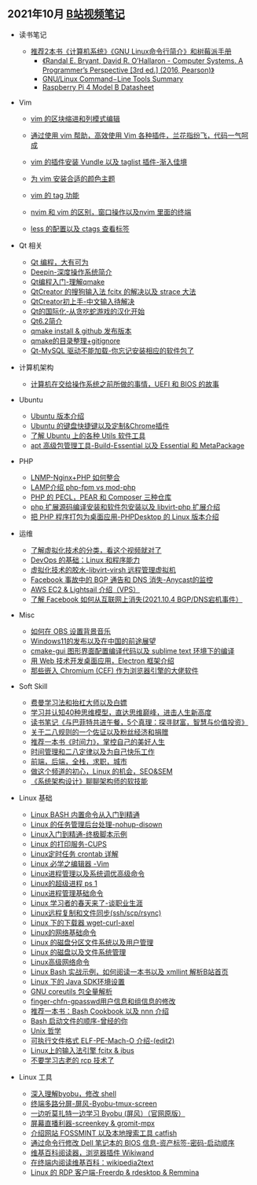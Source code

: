 
## 2021年10月 [B站视频笔记](https://space.bilibili.com/517298151)

- 读书笔记
    - [推荐2本书《计算机系统》《GNU Linux命令行简介》和树莓派手册](https://www.bilibili.com/video/BV1DL411G7kX)
        - [《Randal E. Bryant, David R. O’Hallaron - Computer Systems. A Programmer’s Perspective \[3rd ed.\] (2016, Pearson)》](https://raw.githubusercontent.com/LeisureLinux/an-askreddit-list-of-compsci-books/master/Randal%20E.%20Bryant%2C%20David%20R.%20O%E2%80%99Hallaron%20-%20Computer%20Systems.%20A%20Programmer%E2%80%99s%20Perspective%20%5B3rd%20ed.%5D%20\(2016%2C%20Pearson\).pdf)
        - [GNU/Linux Command−Line Tools Summary](https://tldp.org/LDP/GNU-Linux-Tools-Summary/GNU-Linux-Tools-Summary.pdf)
        - [Raspberry Pi 4 Model B Datasheet](https://static.raspberrypi.org/files/product-briefs/Raspberry-Pi-4-Product-Brief.pdf)

- Vim
    - [vim 的区块缩进和列模式编辑](https://www.bilibili.com/video/BV13u411o7tu)

    - [通过使用 vim 帮助，高效使用 Vim 各种插件，兰花指纷飞，代码一气呵成](https://www.bilibili.com/video/BV18h411t7Kv)
    - [vim 的插件安装 Vundle 以及 taglist 插件-渐入佳境](https://www.bilibili.com/video/BV17Q4y1S7bD)
    - [为 vim 安装合适的颜色主题](https://www.bilibili.com/video/BV1vu411o7mo)
    - [vim 的 tag 功能](https://www.bilibili.com/video/BV1fU4y1u7yV)
    - [nvim 和 vim 的区别，窗口操作以及nvim 里面的终端](https://www.bilibili.com/video/BV1h34y1o7TW)
    - [less 的配置以及 ctags 查看标签](https://www.bilibili.com/video/BV1SS4y1R7A8)


- Qt 相关
    - [Qt 编程，大有可为](https://www.bilibili.com/video/BV1Kr4y117ft)
    - [Deepin-深度操作系统简介](https://www.bilibili.com/video/BV1TU4y1c74j)
    - [Qt编程入门-理解qmake](https://www.bilibili.com/video/BV1sq4y1G7SJ)
    - [QtCreator 的搜狗输入法 fcitx 的解决以及 strace 大法](https://www.bilibili.com/video/BV1zv411u7xn)
    - [QtCreator初上手-中文输入待解决](https://www.bilibili.com/video/BV1Xu411d7ym)
    - [Qt的国际化-从贪吃蛇游戏的汉化开始](https://www.bilibili.com/video/BV1tv411u717)
    - [Qt6.2简介](https://www.bilibili.com/video/BV1eR4y177XA)
    - [qmake install & github 发布版本](https://www.bilibili.com/video/BV1jP4y1L7U3)
    - [qmake的目录整理+gitignore](https://www.bilibili.com/video/BV1Pu411o7TE)
    - [Qt-MySQL 驱动不能加载-你忘记安装相应的软件包了](https://www.bilibili.com/video/BV1Tb4y1a7bK)

- 计算机架构
    - [计算机在交给操作系统之前所做的事情，UEFI 和 BIOS  的故事](https://www.bilibili.com/video/BV1kR4y177GX)

- Ubuntu
    - [Ubuntu 版本介绍](https://www.bilibili.com/video/BV1Qh411b7Ho)
    - [Ubuntu 的键盘快捷键以及定制&Chrome插件](https://www.bilibili.com/video/BV1pU4y1w73e)
    - [了解 Ubuntu 上的各种 Utils 软件工具](https://www.bilibili.com/video/BV1c44y1i7gc)
    - [apt 高级包管理工具-Build-Essential 以及 Essential 和 MetaPackage](https://www.bilibili.com/video/BV1ZT4y1o7Xn)


- PHP
    - [LNMP-Nginx+PHP 如何整合](https://www.bilibili.com/video/BV1Qr4y1y7AU)
    - [LAMP介绍 php-fpm vs mod-php](https://www.bilibili.com/video/BV1Yb4y1Y75H)
    - [PHP 的 PECL，PEAR 和 Composer 三种仓库](https://www.bilibili.com/video/BV15f4y1g7t7)
    - [php 扩展源码编译安装和软件包安装以及 libvirt-php 扩展介绍](https://www.bilibili.com/video/BV1eQ4y1B7Y4)
    - [把 PHP 程序打包为桌面应用-PHPDesktop 的 Linux 版本介绍](https://www.bilibili.com/video/BV11R4y1J7c3)

- 运维
    - [了解虚拟化技术的分类，看这个视频就对了](https://www.bilibili.com/video/BV1NF411e7S2)
    - [DevOps 的基础：Linux 和程序能力](https://www.bilibili.com/video/BV1XQ4y1i7Bq)
    - [虚拟化技术的胶水-libvirt-virsh 远程管理虚拟机](https://www.bilibili.com/video/BV1LU4y1F7uQ)
    - [Facebook 事故中的 BGP 通告和 DNS 消失-Anycast的监控](https://www.bilibili.com/video/BV1Wq4y1R7p2)
    - [AWS EC2 & Lightsail 介绍（VPS）](https://www.bilibili.com/video/BV15u411Z7dg)
    - [了解 Facebook 如何从互联网上消失(2021.10.4 BGP/DNS宕机事件）](https://www.bilibili.com/video/BV1aQ4y1X7iv)


- Misc
    - [如何在 OBS 设置背景音乐](https://www.bilibili.com/video/BV1WR4y1n7Ts)
    - [Windows11的发布以及在中国的前途展望](https://www.bilibili.com/video/BV1gv411g7Lw)
    - [cmake-gui 图形界面配置编译代码以及 sublime text 环境下的编译](https://www.bilibili.com/video/BV12T4y1R7gM)
    - [用 Web 技术开发桌面应用，Electron 框架介绍](https://www.bilibili.com/video/BV1if4y1M7XB)
    - [那些嵌入 Chromium (CEF) 作为浏览器引擎的大佬软件](https://www.bilibili.com/video/BV1144y1v7cn)

- Soft Skill
    - [费曼学习法和抬杠大师以及白嫖](https://www.bilibili.com/video/BV12f4y1g7LH)
    - [学习并认知40种思维模型，直达思维巅峰，进击人生新高度](https://www.bilibili.com/video/BV1qR4y1J7Ku)
    - [读书笔记《与巴菲特共进午餐，5个真理：探寻财富，智慧与价值投资》](https://www.bilibili.com/video/BV1s34y1m7CJ)
    - [关于二八规则的一个佐证以及粉丝经济和捐赠](https://www.bilibili.com/video/BV1yP4y1t7L7)
    - [推荐一本书《时间力》，掌控自己的美好人生](https://www.bilibili.com/video/BV1nb4y1h7Ce)
    - [时间管理和二八定律以及为自己快乐工作](https://www.bilibili.com/video/BV1RT4y1o7LA)
    - [前端，后端，全栈，求职，城市](https://www.bilibili.com/video/BV1CQ4y167HG)
    - [做这个频道的初心，Linux 的机会，SEO&SEM](https://www.bilibili.com/video/BV1SQ4y1B7yN)
    - [《系统架构设计》聊聊架构师的软技能](https://www.bilibili.com/video/BV17Q4y1q7wg)

- Linux 基础
    - [Linux BASH 内置命令从入门到精通](https://www.bilibili.com/video/BV1m34y1U7rd)
    - [Linux 的任务管理后台处理-nohup-disown](https://www.bilibili.com/video/BV1ur4y127mp)
    - [Linux入门到精通-终极脚本示例](https://www.bilibili.com/video/BV1nQ4y167L4)
    - [Linux 的打印服务-CUPS](https://www.bilibili.com/video/BV1Fg411F7rk)
    - [Linux定时任务 crontab 详解](https://www.bilibili.com/video/BV1Tv411G7dn)
    - [Linux 必学之编辑器 -Vim](https://www.bilibili.com/video/BV17L4y1z7XJ)
    - [Linux进程管理以及系统调优高级命令](https://www.bilibili.com/video/BV1h64y187dJ)
    - [Linux的超级进程 ps 1](https://www.bilibili.com/video/BV1o44y147Bw)
    - [Linux进程管理基础命令](https://www.bilibili.com/video/BV1dQ4y1z7Vc)
    - [Linux 学习者的春天来了-谈职业生涯](https://www.bilibili.com/video/BV17L4y1z7BX)
    - [Linux远程复制和文件同步(ssh/scp/rsync)](https://www.bilibili.com/video/BV1M341117Sv)
    - [Linux 下的下载器 wget-curl-axel](https://www.bilibili.com/video/BV19f4y1E7qJ)
    - [Linux的网络基础命令](https://www.bilibili.com/video/BV1E34y1U7Kc)
    - [Linux 的磁盘分区文件系统以及用户管理](https://www.bilibili.com/video/BV1nh411H7Pp)
    - [Linux 的磁盘以及文件系统管理](https://www.bilibili.com/video/BV13Q4y167Gh)
    - [Linux高级网络命令](https://www.bilibili.com/video/BV1yL4y1z7xg)
    - [Linux Bash 实战示例，如何阅读一本书以及 xmllint 解析B站首页](https://www.bilibili.com/video/BV1uR4y1H76P)
    - [Linux 下的 Java SDK环境设置](https://www.bilibili.com/video/BV1UP4y1b7To)
    - [GNU coreutils 包全量解析](https://www.bilibili.com/video/BV1nP4y1t7MZ)
    - [finger-chfn-gpasswd用户信息和组信息的修改](https://www.bilibili.com/video/BV17T4y1o7Mx)
    - [推荐一本书：Bash Cookbook 以及 nnn 介绍](https://www.bilibili.com/video/BV1Mf4y1c774)
    - [Bash 启动文件的顺序-曾经的你](https://www.bilibili.com/video/BV1rq4y1R7Qv)
    - [Unix 哲学](https://www.bilibili.com/video/BV1MU4y1F76r)
    - [可执行文件格式 ELF-PE-Mach-O 介绍-(edit2)](https://www.bilibili.com/video/BV1LR4y1J7Ne)
    - [Linux上的输入法引擎 fcitx & ibus](https://www.bilibili.com/video/BV1A3411k7qY)
    - [不要学习古老的 rcp 技术了](https://www.bilibili.com/video/BV1bU4y1w7x8)

- Linux 工具
    - [深入理解byobu，修改 shell](https://www.bilibili.com/video/BV1bQ4y1D7Yu)
    - [终端多路分屏-屏风-Byobu-tmux-screen](https://www.bilibili.com/video/BV15R4y1H76g)
    - [一边听莫扎特一边学习 Byobu (屏风）（官网原版）](https://www.bilibili.com/video/BV14h411J7hB)
    - [屏幕直播利器-screenkey & gromit-mpx](https://www.bilibili.com/video/BV1Wf4y1g7Ww)
    - [介绍网站 FOSSMINT 以及本地搜索工具 catfish](https://www.bilibili.com/video/BV11L411s7oQ)
    - [通过命令行修改 Dell 笔记本的 BIOS 信息-资产标签-密码-启动顺序](https://www.bilibili.com/video/BV1RL4y1i7EA)
    - [维基百科阅读器，浏览器插件 Wikiwand](https://www.bilibili.com/video/BV1if4y177RX)
    - [在终端内阅读维基百科：wikipedia2text](https://www.bilibili.com/video/BV1L3411C7Ft)
    - [Linux 的 RDP 客户端-Freerdp & rdesktop & Remmina](https://www.bilibili.com/video/BV1hU4y1u7Qb)

